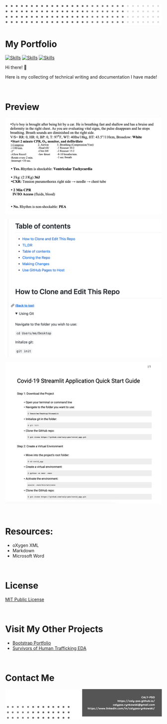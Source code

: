<!-- Add banner here -->

[![Header](https://github.com/caly-pso/caly-pso.github.io/blob/main/assets/img/header.png)](#Header)

# My Portfolio

<!-- buttons -->

[![Skills](https://img.shields.io/badge/-XML--5-green?style=for-the-badge)](#Skills)
[![Skills](https://img.shields.io/badge/-DITA--3-yellowgreen?style=for-the-badge)](#Skills)
[![Skills](https://img.shields.io/badge/-Markdown-yellow?style=for-the-badge)](#Skills)

<!--Colors: brightgreengreenyellowgreenyelloworangeredbluelightgrey
successimportantcriticalinformationalinactive
bluevioletff69b49cf-->

Hi there! 🙌

Here is my collecting of technical writing and documentation I have made! 

<br>

# Preview

<!-- project preview -->

[![Pedicatric Codes Preview](https://github.com/caly-pso/technical_writing/blob/main/assets/img/pediatrics_code.png)](https://github.com/caly-pso/technical_writing/blob/main/other/PediatricCodes.pdf)

[![How To Clone and Edit Repositories](https://github.com/caly-pso/technical_writing/blob/main/assets/img/portfolio.png)](https://github.com/caly-pso/technical_writing/blob/main/markdown/clone_and_edit.md)

[![Covid-19 Streamlit App Quick Start Guide](https://github.com/caly-pso/technical_writing/blob/main/assets/img/covid_qs.png)](https://github.com/caly-pso/technical_writing/blob/main/xml/covid19_app_quickstart.pdf)

<br>

# Resources:

- oXygen XML
- Markdown
- Microsoft Word

<br>

# License

[MIT Public License](https://github.com/caly-pso/caly-pso.github.io/blob/main/LICENSE.md)

<br>

<!-- Add the footer here -->

# Visit My Other Projects

- [Bootstrap Portfolio](https://github.com/caly-pso/portfolio_template)
- [Survivors of Human Trafficking EDA](https://github.com/caly-pso/EDA_trafficking_survivors)

<br>

# Contact Me

[![Footer](https://github.com/caly-pso/caly-pso.github.io/blob/main/assets/img/footer.png)](#Footer)
